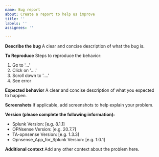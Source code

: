 ```yaml
---
name: Bug report
about: Create a report to help us improve
title: ''
labels: ''
assignees: ''

---
```


**Describe the bug**
A clear and concise description of what the bug is.

**To Reproduce**
Steps to reproduce the behavior:
1. Go to '...'
2. Click on '....'
3. Scroll down to '....'
4. See error

**Expected behavior**
A clear and concise description of what you expected to happen.

**Screenshots**
If applicable, add screenshots to help explain your problem.

**Version (please complete the following information):**
 - Splunk Version: [e.g. 8.1.1]
 - OPNsense Version: [e.g. 20.7.7]
 - TA-opnsense Version: [e.g. 1.3.3]
 - Opnsense_App_for_Splunk Version: [e.g. 1.0.1]

**Additional context**
Add any other context about the problem here.
